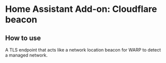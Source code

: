 # Home Assistant Add-on: Cloudflare beacon

## How to use

A TLS endpoint that acts like a network location beacon for WARP to detect a managed network.